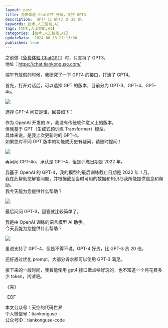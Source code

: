```yaml
---
layout: post  
title: 免费体验 ChatGPT 升级，支持 GPT4 
description:  GPT4 比 GPT3 贵 20 倍。  
keywords: 技术,人工智能,AI
tags: [技术,人工智能,AI]  
categories: [技术,人工智能,AI]  
updateData:  2024-06-13 21:13:00  
published: true  
---
```



之前做《[免费体验 ChatGPT](https://chat.tiankonguse.com/)》时，只支持了 GPT3。  
地址：https://chat.tiankonguse.com/  



端午节放假的时候，我研究了一下 GPT4 的接口，打通了 GPT4。  



首先，打开对话后，可以选择 GPT 的版本，目前分为 GPT-3、GPT-4、GPT-4o。  


![](https://res2024.tiankonguse.com/images/2024/06/13/001.png)


 
选择 GPT-4 问它是谁，回答如下：  


作为 OpenAI 开发的 AI，我没有传统软件意义上的版本。  
但我基于 GPT（生成式预训练 Transformer）模型。  
具体来说，是我上次更新时的 GPT-4。  
如果您对不同 GPT 版本的功能或历史有疑问，请随时提问！  



![](https://res2024.tiankonguse.com/images/2024/06/13/002.png)




再问问 GPT-4o，承认是 GPT-4，但是训练日期是 2022 年。  


我基于 OpenAI 的 GPT-4，我的模型的最后训练截止日期是 2022 年 1 月。  
我在此帮助您解答问题，并根据截至当时可用的数据和知识尽我所能提供信息和帮助。  
我今天能为您提供什么帮助？  


![](https://res2024.tiankonguse.com/images/2024/06/13/003.png)



最后问问 GPT-3，回答就比较简单了。  


我是由 OpenAI 训练的语言模型 AI 助手。  
今天我能为您提供什么帮助？  


![](https://res2024.tiankonguse.com/images/2024/06/13/004.png)



虽说支持了 GPT-4，但是不得不说，GPT-4 好贵，比 GPT-3 贵 20 倍。  


还好通过优化 prompt，大部分诉求都可以使用 GPT-3 满足。  


接下来的一段时间，我看能使用 gpt4 接口做点啥好玩的，也不知道一个月花费多少 token，试试吧。  


《完》  


-EOF-  



本文公众号：天空的代码世界  
个人微信号：tiankonguse  
公众号ID：tiankonguse-code  
  


